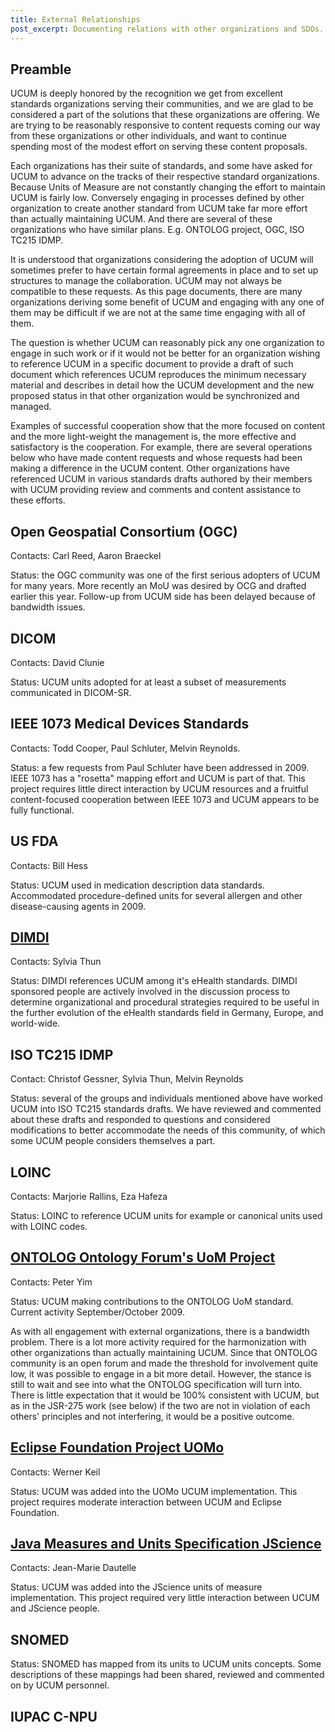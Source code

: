 ```yaml
--- 
title: External Relationships
post_excerpt: Documenting relations with other organizations and SDOs. 
---
```


## Preamble

UCUM is deeply honored by the recognition we get from excellent standards organizations serving their communities, and we are glad to be considered a part of the solutions that these organizations are offering. We are trying to be reasonably responsive to content requests coming our way from these organizations or other individuals, and want to continue spending most of the modest effort on serving these content proposals.

Each organizations has their suite of standards, and some have asked for UCUM to advance on the tracks of their respective standard organizations. Because Units of Measure are not constantly changing the effort to maintain UCUM is fairly low. Conversely engaging in processes defined by other organization to create another standard from UCUM take far more effort than actually maintaining UCUM. And there are several of these organizations who have similar plans. E.g. ONTOLOG project, OGC, ISO TC215 IDMP.

It is understood that organizations considering the adoption of UCUM will sometimes prefer to have certain formal agreements in place and to set up structures to manage the collaboration. UCUM may not always be compatible to these requests. As this page documents, there are many organizations deriving some benefit of UCUM and engaging with any one of them may be difficult if we are not at the same time engaging with all of them.

The question is whether UCUM can reasonably pick any one organization to engage in such work or if it would not be better for an organization wishing to reference UCUM in a specific document to provide a draft of such document which references UCUM reproduces the minimum necessary material and describes in detail how the UCUM development and the new proposed status in that other organization would be synchronized and managed.

Examples of successful cooperation show that the more focused on content and the more light-weight the management is, the more effective and satisfactory is the cooperation. For example, there are several operations below who have made content requests and whose requests had been making a difference in the UCUM content. Other organizations have referenced UCUM in various standards drafts authored by their members with UCUM providing review and comments and content assistance to these efforts.

## Open Geospatial Consortium (OGC)

Contacts: Carl Reed, Aaron Braeckel

Status: the OGC community was one of the first serious adopters of UCUM for many years. More recently an MoU was desired by OCG and drafted earlier this year. Follow-up from UCUM side has been delayed because of bandwidth issues.

## DICOM

Contacts: David Clunie

Status: UCUM units adopted for at least a subset of measurements communicated in DICOM-SR.

## IEEE 1073 Medical Devices Standards

Contacts: Todd Cooper, Paul Schluter, Melvin Reynolds.

Status: a few requests from Paul Schluter have been addressed in 2009. IEEE 1073 has a "rosetta" mapping effort and UCUM is part of that. This project requires little direct interaction by UCUM resources and a fruitful content-focused cooperation between IEEE 1073 and UCUM appears to be fully functional.

## US FDA

Contacts: Bill Hess

Status: UCUM used in medication description data standards. Accommodated procedure-defined units for several allergen and other disease-causing agents in 2009.

## [DIMDI](http://www.dimdi.de/static/de/ehealth/ucum/)

Contacts: Sylvia Thun

Status: DIMDI references UCUM among it's eHealth standards. DIMDI sponsored people are actively involved in the discussion process to determine organizational and procedural strategies required to be useful in the further evolution of the eHealth standards field in Germany, Europe, and world-wide.

## ISO TC215 IDMP

Contact: Christof Gessner, Sylvia Thun, Melvin Reynolds

Status: several of the groups and individuals mentioned above have worked UCUM into ISO TC215 standards drafts. We have reviewed and commented about these drafts and responded to questions and considered modifications to better accommodate the needs of this community, of which some UCUM people considers themselves a part.

## LOINC

Contacts: Marjorie Rallins, Eza Hafeza

Status: LOINC to reference UCUM units for example or canonical units used with LOINC codes.

## [ONTOLOG Ontology Forum's UoM Project](http://ontolog.cim3.net/cgi-bin/wiki.pl?UoM_Ontology_Standard)

Contacts: Peter Yim

Status: UCUM making contributions to the ONTOLOG UoM standard. Current activity September/October 2009.

As with all engagement with external organizations, there is a bandwidth problem. There is a lot more activity required for the harmonization with other organizations than actually maintaining UCUM. Since that ONTOLOG community is an open forum and made the threshold for involvement quite low, it was possible to engage in a bit more detail. However, the stance is still to wait and see into what the ONTOLOG specification will turn into. There is little expectation that it would be 100% consistent with UCUM, but as in the JSR-275 work (see below) if the two are not in violation of each others' principles and not interfering, it would be a positive outcome.

## [Eclipse Foundation Project UOMo](http://eclipse.org/proposals/uomo)

Contacts: Werner Keil

Status: UCUM was added into the UOMo UCUM implementation. This project requires moderate interaction between UCUM and Eclipse Foundation.

## [Java Measures and Units Specification JScience](https://jscience.org)

Contacts: Jean-Marie Dautelle

Status: UCUM was added into the JScience units of measure implementation. This project required very little interaction between UCUM and JScience people.

## SNOMED

Status: SNOMED has mapped from its units to UCUM units concepts. Some descriptions of these mappings had been shared, reviewed and commented on by UCUM personnel.

## IUPAC C-NPU
